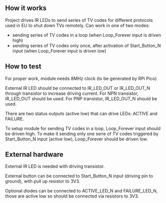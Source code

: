 ## How it works

Project drives IR LEDs to send series of TV codes for different protocols used in EU to shut down TVs remotely. Can work in one of two modes: 
- sending series of TV codes in a loop (when Loop_Forever input is driven high)
- sending series of TV codes only once, after activation of Start_Button_N input (when Loop_Forever input is driven low)

## How to test

For proper work, module needs 8MHz clock (to be generated by RPi Pico)

External IR LED should be connected to IR_LED_OUT or IR_LED_OUT_N through transistor to increase driving current. For NPN transistor, IR_LED_OUT should be used. For PNP transistor, IR_LED_OUT_N should be used.

There are two status outputs (active low) that can drive LEDs: ACTIVE and FAILURE.

To setup module for sending TV codes in a loop, Loop_Forever input should be driven high. To make it sending only one serie of TV codes triggered by Start_Button_N input (active low), Loop_Forever should be driven low.

## External hardware

External IR LED is needed with driving transistor.

External button can be connected to Start_Button_N input (driving pin to ground), with pull up resistor to 3V3.

Optional diodes can be connected to ACTIVE_LED_N and FAILURE_LED_N, those are active low so should be connected via resistors to 3V3.
